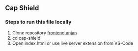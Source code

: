 ## Cap Shield


### Steps to run this file locally
1. Clone repository [frontend.anjan](https://github.com/anjantalatam/frontend.anjan)
2. cd cap-shield
3. Open index.html or use live server extension from VS-Code
